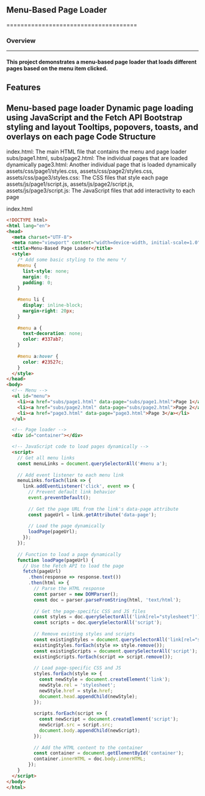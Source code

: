 ## Menu-Based Page Loader
=====================================
### Overview
------------
#### This project demonstrates a menu-based page loader that loads different pages based on the menu item clicked.
Features
------------
Menu-based page loader
Dynamic page loading using JavaScript and the Fetch API
Bootstrap styling and layout
Tooltips, popovers, toasts, and overlays on each page
Code Structure
------------------
index.html: The main HTML file that contains the menu and page loader
subs/page1.html, subs/page2.html: The individual pages that are loaded dynamically
page3.html: Another individual page that is loaded dynamically
assets/css/page1/styles.css, assets/css/page2/styles.css, assets/css/page3/styles.css: The CSS files that style each page
assets/js/page1/script.js, assets/js/page2/script.js, assets/js/page3/script.js: The JavaScript files that add interactivity to each page

index.html
``` html
<!DOCTYPE html>
<html lang="en">
<head>
  <meta charset="UTF-8">
  <meta name="viewport" content="width=device-width, initial-scale=1.0">
  <title>Menu-Based Page Loader</title>
  <style>
    /* Add some basic styling to the menu */
    #menu {
      list-style: none;
      margin: 0;
      padding: 0;
    }
    
    #menu li {
      display: inline-block;
      margin-right: 20px;
    }
    
    #menu a {
      text-decoration: none;
      color: #337ab7;
    }
    
    #menu a:hover {
      color: #23527c;
    }
  </style>
</head>
<body>
  <!-- Menu -->
  <ul id="menu">
    <li><a href="subs/page1.html" data-page="subs/page1.html">Page 1</a></li>
    <li><a href="subs/page2.html" data-page="subs/page2.html">Page 2</a></li>
    <li><a href="page3.html" data-page="page3.html">Page 3</a></li>
  </ul>

  <!-- Page loader -->
  <div id="container"></div>

  <!-- JavaScript code to load pages dynamically -->
  <script>
    // Get all menu links
    const menuLinks = document.querySelectorAll('#menu a');
    
    // Add event listener to each menu link
    menuLinks.forEach(link => {
      link.addEventListener('click', event => {
        // Prevent default link behavior
        event.preventDefault();
        
        // Get the page URL from the link's data-page attribute
        const pageUrl = link.getAttribute('data-page');
        
        // Load the page dynamically
        loadPage(pageUrl);
      });
    });
    
    // Function to load a page dynamically
    function loadPage(pageUrl) {
      // Use the Fetch API to load the page
      fetch(pageUrl)
        .then(response => response.text())
        .then(html => {
          // Parse the HTML response
          const parser = new DOMParser();
          const doc = parser.parseFromString(html, 'text/html');
          
          // Get the page-specific CSS and JS files
          const styles = doc.querySelectorAll('link[rel="stylesheet"]');
          const scripts = doc.querySelectorAll('script');
          
          // Remove existing styles and scripts
          const existingStyles = document.querySelectorAll('link[rel="stylesheet"]');
          existingStyles.forEach(style => style.remove());
          const existingScripts = document.querySelectorAll('script');
          existingScripts.forEach(script => script.remove());
          
          // Load page-specific CSS and JS
          styles.forEach(style => {
            const newStyle = document.createElement('link');
            newStyle.rel = 'stylesheet';
            newStyle.href = style.href;
            document.head.appendChild(newStyle);
          });
          
          scripts.forEach(script => {
            const newScript = document.createElement('script');
            newScript.src = script.src;
            document.body.appendChild(newScript);
          });
          
          // Add the HTML content to the container
          const container = document.getElementById('container');
          container.innerHTML = doc.body.innerHTML;
        });
    }
  </script>
</body>
</html>
```


